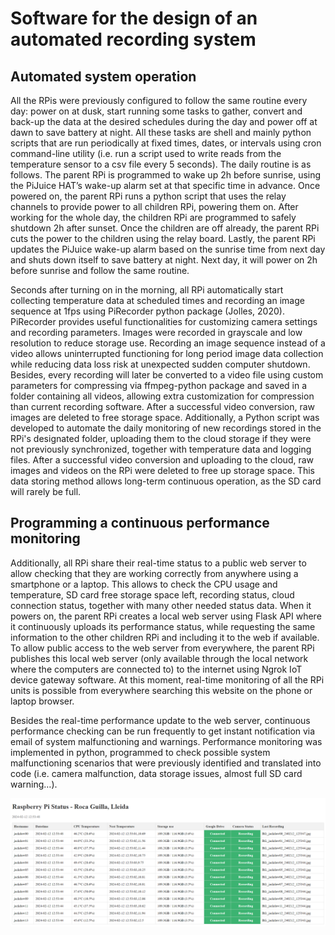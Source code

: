 # Software for the design of an automated recording system

## Automated system operation
All the RPis were previously configured to follow the same routine every day: power on at dusk, start running some tasks to gather, convert and back-up the data at the desired schedules during the day and power off at dawn to save battery at night. All these tasks are shell and mainly python scripts that are run periodically at fixed times, dates, or intervals using cron command-line utility (i.e. run a script used to write reads from the temperature sensor to a csv file every 5 seconds). The daily routine is as follows. The parent RPi is programmed to wake up 2h before sunrise, using the PiJuice HAT’s wake-up alarm set at that specific time in advance. Once powered on, the parent RPi runs a python script that uses the relay channels to provide power to all children RPi, powering them on. After working for the whole day, the children RPi are programmed to safely shutdown 2h after sunset. Once the children are off already, the parent RPi cuts the power to the children using the relay board. Lastly, the parent RPi updates the PiJuice wake-up alarm based on the sunrise time from next day and shuts down itself to save battery at night. Next day, it will power on 2h before sunrise and follow the same routine. 

Seconds after turning on in the morning, all RPi automatically start collecting temperature data at scheduled times and recording an image sequence at 1fps using PiRecorder python package (Jolles, 2020). PiRecorder provides useful functionalities for customizing camera settings and recording parameters. Images were recorded in grayscale and low resolution to reduce storage use. Recording an image sequence instead of a video allows uninterrupted functioning for long period image data collection while reducing data loss risk at unexpected sudden computer shutdown. Besides, every recording will later be converted to a video file using custom parameters for compressing via ffmpeg-python package and saved in a folder containing all videos, allowing extra customization for compression than current recording software. After a successful video conversion, raw images are deleted to free storage space. Additionally, a Python script was developed to automate the daily monitoring of new recordings stored in the RPi's designated folder, uploading them to the cloud storage if they were not previously synchronized, together with temperature data and logging files. After a successful video conversion and uploading to the cloud, raw images and videos on the RPi were deleted to free up storage space. This data storing method allows long-term continuous operation, as the SD card will rarely be full.  

## Programming a continuous performance monitoring
Additionally, all RPi share their real-time status to a public web server to allow checking that they are working correctly from anywhere using a smartphone or a laptop. This allows to check the CPU usage and temperature, SD card free storage space left, recording status, cloud connection status, together with many other needed status data. When it powers on, the parent RPi creates a local web server using Flask API where it continuously uploads its performance status, while requesting the same information to the other children RPi and including it to the web if available. To allow public access to the web server from everywhere, the parent RPi publishes this local web server (only available through the local network where the computers are connected to) to the internet using Ngrok IoT device gateway software. At this moment, real-time monitoring of all the RPi units is possible from everywhere searching this website on the phone or laptop browser. 

Besides the real-time performance update to the web server, continuous performance checking can be run frequently to get instant notification via email of system malfunctioning and warnings. Performance monitoring was implemented in python, programmed to check possible system malfunctioning scenarios that were previously identified and translated into code (i.e. camera malfunction, data storage issues, almost full SD card warning…). 

<img src="../../images/performance_monitoring_web.png" alt="Example of the web content for real-time monitoring"/>
